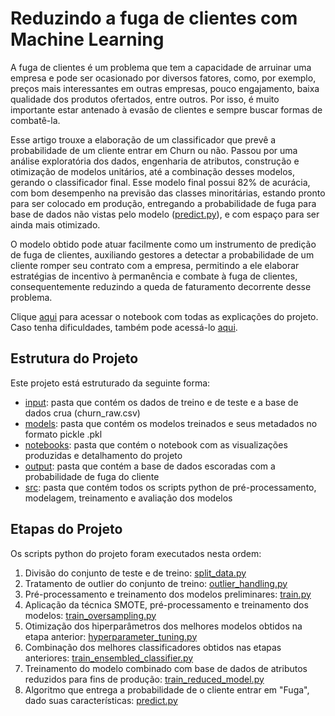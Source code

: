 # Reduzindo a fuga de clientes com Machine Learning

A fuga de clientes é um problema que tem a capacidade de arruinar uma empresa e pode ser ocasionado por diversos fatores, como, por exemplo, preços mais interessantes em outras empresas, pouco engajamento, baixa qualidade dos produtos ofertados, entre outros. Por isso, é muito importante estar antenado à evasão de clientes e sempre buscar formas de combatê-la.

Esse artigo trouxe a elaboração de um classificador que prevê a probabilidade de um cliente entrar em Churn ou não. Passou por uma análise exploratória dos dados, engenharia de atributos, construção e otimização de modelos unitários, até a combinação desses modelos, gerando o classificador final. Esse modelo final possui 82% de acurácia, com bom desempenho na previsão das classes minoritárias, estando pronto para ser colocado em produção, entregando a probabilidade de fuga para base de dados não vistas pelo modelo ([predict.py](./src/predict.py)), e com espaço para ser ainda mais otimizado.

O modelo obtido pode atuar facilmente como um instrumento de predição de fuga de clientes, auxiliando gestores a detectar a probabilidade de um cliente romper seu contrato com a empresa, permitindo a ele elaborar estratégias de incentivo à permanência e combate à fuga de clientes, consequentemente reduzindo a queda de faturamento decorrente desse problema.

Clique [aqui](./notebooks/projeto-churn.ipynb) para acessar o notebook com todas as explicações do projeto. Caso tenha dificuldades, também pode acessá-lo [aqui](https://nbviewer.jupyter.org/github/raffaelluna/churn-project/blob/main/projeto-churn.ipynb).

## Estrutura do Projeto

Este projeto está estruturado da seguinte forma:

* [input](./input): pasta que contém os dados de treino e de teste e a base de dados crua (churn_raw.csv)
* [models](./models): pasta que contém os modelos treinados e seus metadados no formato pickle .pkl
* [notebooks](./notebooks): pasta que contém o notebook com as visualizações produzidas e detalhamento do projeto
* [output](./output): pasta que contém a base de dados escoradas com a probabilidade de fuga do cliente
* [src](./src): pasta que contém todos os scripts python de pré-processamento, modelagem, treinamento e avaliação dos modelos

## Etapas do Projeto

Os scripts python do projeto foram executados nesta ordem:

1. Divisão do conjunto de teste e de treino: [split_data.py](./src/split_data.py)
2. Tratamento de outlier do conjunto de treino: [outlier_handling.py](./src/outlier_handling.py)
3. Pré-processamento e treinamento dos modelos preliminares: [train.py](./src/train.py)
4. Aplicação da técnica SMOTE, pré-processamento e treinamento dos modelos: [train_oversampling.py](./src/train_oversampling.py)
5. Otimização dos hiperparâmetros dos melhores modelos obtidos na etapa anterior: [hyperparameter_tuning.py](./src/hyperparameter_tuning.py)
6. Combinação dos melhores classificadores obtidos nas etapas anteriores: [train_ensembled_classifier.py](./src/train_ensembled_classifier.py)
7. Treinamento do modelo combinado com base de dados de atributos reduzidos para fins de produção: [train_reduced_model.py](./src/train_reduced_model.py)
8. Algoritmo que entrega a probabilidade de o cliente entrar em "Fuga", dado suas características: [predict.py](./src/predict.py)
